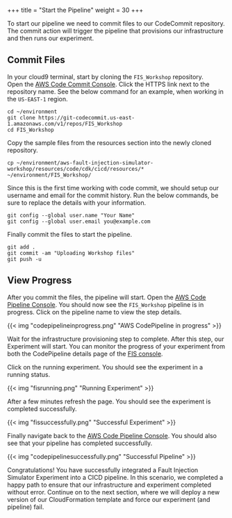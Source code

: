 +++
title = "Start the Pipeline"
weight = 30
+++

To start our pipeline we need to commit files to our CodeCommit repository.  
The commit action will trigger the pipeline that provisions our infrastructure and then runs our experiment. 

## Commit Files

In your cloud9 terminal, start by cloning the ```FIS_Workshop``` repository.  
Open the [AWS Code Commit Console](https://console.aws.amazon.com/codesuite/codecommit/home?#Home). 
Click the HTTPS link next to the repository name. 
See the below command for an example, when working in the ```US-EAST-1``` region.

```
cd ~/environment
git clone https://git-codecommit.us-east-1.amazonaws.com/v1/repos/FIS_Workshop
cd FIS_Workshop
```

Copy the sample files from the resources section into the newly cloned repository.

```
cp ~/environment/aws-fault-injection-simulator-workshop/resources/code/cdk/cicd/resources/* ~/environment/FIS_Workshop/
```
 
Since this is the first time working with code commit, we should setup our username and email for the commit history.
Run the below commands, be sure to replace the details with your information.

```
git config --global user.name "Your Name"
git config --global user.email you@example.com
```

Finally commit the files to start the pipeline.

```
git add .
git commit -am "Uploading Workshop files"
git push -u
```

## View Progress

After you commit the files, the pipeline will start. 
Open the [AWS Code Pipeline Console](https://console.aws.amazon.com/codesuite/codepipeline/home?#Home).
You should now see the ```FIS_Workshop``` pipeline is in progress.
Click on the pipeline name to view the step details.

{{< img "codepipelineinprogress.png" "AWS CodePipeline in progress" >}}

Wait for the infrastructure provisioning step to complete. 
After this step, our Experiment will start.
You can monitor the progress of your experiment from both the CodePipeline details page of the [FIS console](https://console.aws.amazon.com/fis/home?#Experiments). 

Click on the running experiment.
You should see the experiment in a running status. 

{{< img "fisrunning.png" "Running Experiment" >}}

After a few minutes refresh the page. 
You should see the experiment is completed successfully.

{{< img "fissuccessfully.png" "Successful Experiment" >}}

Finally navigate back to the [AWS Code Pipeline Console](https://console.aws.amazon.com/codesuite/codepipeline/home?#Home).
You should also see that your pipeline has completed successfully.

{{< img "codepipelinesuccessfully.png" "Successful Pipeline" >}}

Congratulations! You have successfully integrated a Fault Injection Simulator Experiment into a CICD pipeline.
In this scenario, we completed a happy path to ensure that our infrastructure and experiment completed without error. 
Continue on to the next section, where we will deploy a new version of our CloudFormation template and force our experiment (and pipeline) fail. 
